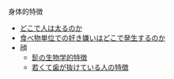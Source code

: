 身体的特徴







- [どこで人は太るのか](https://psy.hatenadiary.com/entry/2025/01/27/204322)
- [食べ物単位での好き嫌いはどこで発生するのか](https://psy.hatenadiary.com/entry/2025/01/27/204324)
- 顔
    - [髭の生物学的特徴](https://psy.hatenadiary.com/entry/2025/02/09/094738)
    - [若くて歯が抜けている人の特徴](https://psy.hatenadiary.com/entry/2025/01/27/204326)








